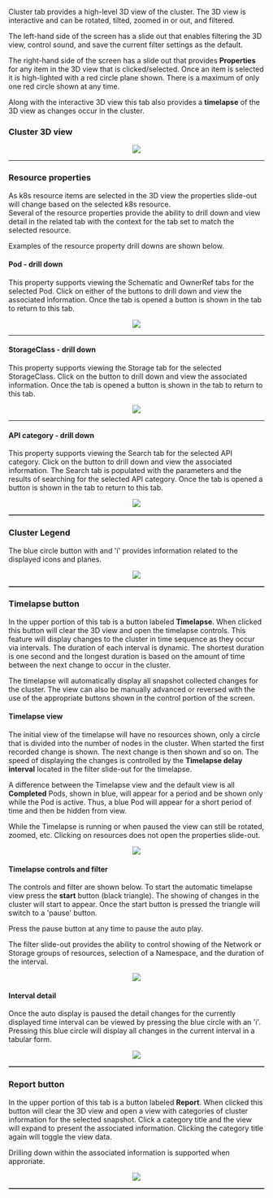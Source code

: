 
Cluster tab provides a high-level 3D view of the cluster.  The 3D view is interactive and can be rotated, tilted, zoomed in or out, and filtered.  

The left-hand side of the screen has a slide out that enables filtering the 3D view, control sound, and save the current filter settings as the default.

The right-hand side of the screen has a slide out that provides __Properties__ for any item in the 3D view that is clicked/selected.  Once an item is selected it is high-lighted with a red circle plane shown. There is a maximum of only one red circle shown at any time. 

Along with the interactive 3D view this tab also provides a __timelapse__ of the 3D view as changes occur in the cluster.

### Cluster 3D view

<p align="center">
  <img style="float: center;" src="https://raw.githubusercontent.com/k8svisual/vpk-docs/master/docs/images/tab_cluster.png">
</p>

---

### Resource properties

As k8s resource items are selected in the 3D view the properties slide-out will change based on the selected k8s resource.  
Several of the resource properties provide the ability to drill down and view detail in the related tab with the context for the 
tab set to match the selected resource.  

Examples of the resource property drill downs are shown below.

#### Pod - drill down

This property supports viewing the Schematic and OwnerRef tabs for the selected Pod. Click on either of the buttons to drill down and view the associated information.  Once the tab is opened a button is shown in the tab to return to this tab.

<p align="center">
  <img style="float: center;" src="https://raw.githubusercontent.com/k8svisual/vpk-docs/master/docs/images/tab_cluster_drill_down1.png">
</p>

---

#### StorageClass - drill down

This property supports viewing the Storage tab for the selected StorageClass. Click on the button to drill down and view the associated information.  Once the tab is opened a button is shown in the tab to return to this tab.


<p align="center">
  <img style="float: center;" src="https://raw.githubusercontent.com/k8svisual/vpk-docs/master/docs/images/tab_cluster_drill_down3.png">
</p>

--- 

#### API category - drill down

This property supports viewing the Search tab for the selected API category. Click on the button to drill down and view the associated information.  The Search tab is populated with the parameters and the results of searching for the selected API category. Once the tab is opened a button is shown in the tab to return to this tab.

<p align="center">
  <img style="float: center;" src="https://raw.githubusercontent.com/k8svisual/vpk-docs/master/docs/images/tab_cluster_drill_down4.png">
</p>

<hr style="border:1px solid #aaaaaa">


### Cluster Legend

The blue circle button with and 'i' provides information related to the displayed icons and planes.  

<p align="center">
  <img style="float: center;" src="https://raw.githubusercontent.com/k8svisual/vpk-docs/master/docs/images/tab_cluster_legend.png">
</p>

<hr style="border:1px solid #aaaaaa">

### Timelapse button

In the upper portion of this tab is a button labeled __Timelapse__.  When clicked this button will clear the 3D view and open the timelapse controls. This feature will display changes to the cluster in time sequence as they occur via intervals. The duration of each interval is dynamic.  The shortest duration is one second and the longest duration is based on the amount of time between the next change to occur in the cluster.

The timelapse will automatically display all snapshot collected changes for the cluster. The view can also be manually advanced or reversed with the use of the appropriate buttons shown in the control portion of the screen. 

#### Timelapse view

The initial view of the timelapse will have no resources shown, only a circle that is divided into the number of nodes in the cluster.  When started the first recorded change is shown. The next change is then shown and so on. The speed of displaying the changes is controlled by the __Timelapse delay interval__ located in the filter slide-out for the timelapse.

A difference between the Timelapse view and the default view is all __Completed__ Pods, shown in blue, will appear for a period and be shown only while the Pod is active.  Thus, a blue Pod will appear for a short period of time and then be hidden from view.

While the Timelapse is running or when paused the view can still be rotated, zoomed, etc.  Clicking on resources does not open the properties slide-out.

<p align="center">
  <img style="float: center;" src="https://raw.githubusercontent.com/k8svisual/vpk-docs/master/docs/images/tab_cluster_timelapse.png">
</p>


#### Timelapse controls and filter

The controls and filter are shown below.  To start the automatic timelapse view press the __start__ button (black triangle).  The showing of changes in the cluster will start to appear. Once the start button is pressed the triangle will switch to a 'pause' button.   

Press the pause button at any time to pause the auto play.  

The filter slide-out provides the ability to control showing of the Network or Storage groups of resources, selection of a Namespace, and the duration of the interval.


<p align="center">
  <img style="float: center;" src="https://raw.githubusercontent.com/k8svisual/vpk-docs/master/docs/images/tab_cluster_timelapse_controls.png">
</p>


#### Interval detail

Once the auto display is paused the detail changes for the currently displayed time interval can be viewed by pressing the blue circle with an 'i'.  Pressing this blue circle will display all changes in the current interval in a tabular form.

<p align="center">
  <img style="float: center;" src="https://raw.githubusercontent.com/k8svisual/vpk-docs/master/docs/images/tab_cluster_timelapse_detail.png">
</p>

<hr style="border:1px solid #aaaaaa">

### Report button

In the upper portion of this tab is a button labeled __Report__.  When clicked this button will clear the 3D view and open a view with 
categories of cluster information for the selected snapshot.  Click a category title and the view will expand to present the associated information. Clicking the category title again will toggle the view data.

Drilling down within the associated information is supported when approriate.


<p align="center">
  <img style="float: center;" src="https://raw.githubusercontent.com/k8svisual/vpk-docs/master/docs/images/tab_cluster_report.png">
</p>

<hr style="border:1px solid #aaaaaa">